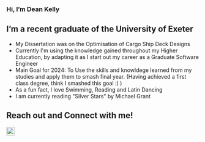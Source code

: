 ### Hi, I’m Dean Kelly 

## I’m a recent graduate of the University of Exeter
   - My Dissertation was on the Optimisation of Cargo Ship Deck Designs
   - Currently I'm using the knowledge gained throughout my Higher Education, by adapting it as I start out my career as a Graduate Software Engineer 
   - Main Goal for 2024: To Use the skills and knowldege learned from my studies and apply them to smash final year. (Having achieved a first class degree, think I smashed this goal :) )
   - As a fun fact, I love Swimming, Reading and Latin Dancing
   - I am currently reading "Silver Stars" by  Michael Grant
   
## Reach out and Connect with me!
[<img align="left" alt="keandelly | LinkedIn" width="22px" src="https://cdn.jsdelivr.net/npm/simple-icons@v3/icons/linkedin.svg" />][linkedin]

[website]: https://deankelly.net
[twitter]: https://twitter.com/KeanDelly
[linkedin]: https://www.linkedin.com/in/dean-kelly-09ab98222/

<!---
KeanDelly/KeanDelly is a ✨ special ✨ repository because its `README.md` (this file) appears on your GitHub profile.
You can click the Preview link to take a look at your changes.
--->
